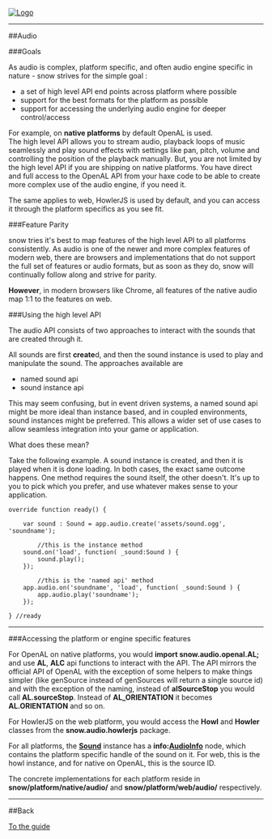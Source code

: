 [![Logo]({{{rel_path}}}images/logo.png)]({{{rel_path}}}index.html#guide)

---

##Audio


###Goals

As audio is complex, platform specific, and often audio engine specific in nature - snow strives for the simple goal :
- a set of high level API end points across platform where possible
- support for the best formats for the platform as possible
- support for accessing the underlying audio engine for deeper control/access

For example, on **native platforms** by default OpenAL is used.    
The high level API allows you to stream audio, playback loops of music seamlessly and play sound effects with settings like pan, pitch, volume and controlling the position of the playback manually.
But, you are not limited by the high level API if you are shipping on native platforms. You have direct and full access to the OpenAL API from your haxe code to be able to create more complex use of the audio engine, if you need it.

The same applies to web, HowlerJS is used by default, and you can access it through the platform specifics as you see fit.

###Feature Parity

snow tries it's best to map features of the high level API to all platforms consistently. As audio is one of the newer and more complex features of modern web, there are browsers and implementations that do not support the full set of features or audio formats, but as soon as they do, snow will continually follow along and strive for parity.

**However**, in modern browsers like Chrome, all features of the native audio map 1:1 to the features on web.

###Using the high level API

The audio API consists of two approaches to interact with the sounds that are created through it.   

All sounds are first **create**d, and then the sound instance is used to play and manipulate the sound. The approaches available are 

- named sound api
- sound instance api

This may seem confusing, but in event driven systems, a named sound api might be more ideal than instance based, and in coupled environments, sound instances might be preferred. This allows a wider set of use cases to allow seamless integration into your game or application.

What does these mean?

Take the following example. A sound instance is created, and then it is played when it is done loading. In both cases, the exact same outcome happens. One method requires the sound itself, the other doesn't. It's up to you to pick which you prefer, and use whatever makes sense to your application.

```
override function ready() {

    var sound : Sound = app.audio.create('assets/sound.ogg', 'soundname');

        //this is the instance method
    sound.on('load', function( _sound:Sound ) {
        sound.play();
    });

        //this is the 'named api' method
    app.audio.on('soundname', 'load', function( _sound:Sound ) {
        app.audio.play('soundname');
    });

} //ready
```
---

###Accessing the platform or engine specific features

For OpenAL on native platforms, you would **import snow.audio.openal.AL;** and use **AL**, **ALC** api functions to interact with the API. The API mirrors the official API of OpenAL with the exception of some helpers to make things simpler (like genSource instead of genSources will return a single source id) and with the exception of the naming, instead of **alSourceStop** you would call **AL.sourceStop**. Instead of **AL_ORIENTATION** it becomes **AL.ORIENTATION** and so on.

For HowlerJS on the web platform, you would access the **Howl** and **Howler** classes from the **snow.audio.howlerjs** package.

For all platforms, the **[Sound]({{{rel_path}}}api/snow/audio/Sound.html)** instance has a **info:[AudioInfo]({{{rel_path}}}api/snow/types/AudioInfo.html)** node, which contains the platform specific handle of the sound on it. For web, this is the howl instance, and for native on OpenAL, this is the source ID.

The concrete implementations for each platform reside in **snow/platform/native/audio/** and **snow/platform/web/audio/** respectively.

---

##Back

[To the guide]({{{rel_path}}}index.html#guide)

<br/><br/><br/>
<br/><br/><br/>